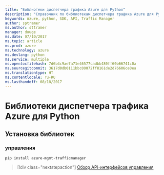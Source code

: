 ```yaml
---
title: "Библиотеки диспетчера трафика Azure для Python"
description: "Справочник по библиотекам диспетчера трафика Azure для Python"
keywords: Azure, python, SDK, API, Traffic Manager
author: sptramer
ms.author: sttramer
manager: douge
ms.date: 07/10/2017
ms.topic: article
ms.prod: azure
ms.technology: azure
ms.devlang: python
ms.service: multiple
ms.openlocfilehash: 7d6b4c9ae7a71e46577cadbb480ff60b66741c0a
ms.sourcegitcommit: 3617d0db0111bbc00072ff8161de2d76606ce0ea
ms.translationtype: HT
ms.contentlocale: ru-RU
ms.lasthandoff: 08/18/2017
---
```

# <a name="azure-traffic-manager-libraries-for-python"></a>Библиотеки диспетчера трафика Azure для Python

## <a name="install-the-libraries"></a>Установка библиотек


### <a name="management"></a>управления

```bash
pip install azure-mgmt-trafficmanager
```
> [!div class="nextstepaction"]
> [Обзор API-интерфейсов управления](/python/api/overview/azure/trafficmanager/managementlibrary)